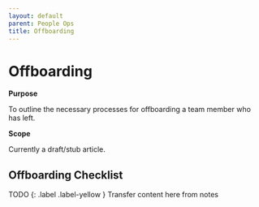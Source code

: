 ```yaml
---
layout: default
parent: People Ops
title: Offboarding
---
```


# Offboarding

**Purpose**

To outline the necessary processes for offboarding a team member who has left.

**Scope**

Currently a draft/stub article.

## Offboarding Checklist

TODO
{: .label .label-yellow } Transfer content here from notes